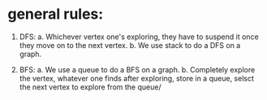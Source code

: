# general rules:

 1. DFS:
    a. Whichever vertex one's exploring, they have to suspend it once they move on to the next vertex.
    b. We use stack to do a DFS on a graph. 
    
2. BFS:
     a. We use a queue to do a BFS on a graph.
     b. Completely explore the vertex, whatever one finds after exploring, store in a queue, selsct the next vertex to explore from the queue/
